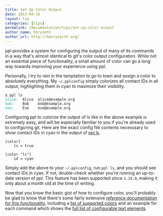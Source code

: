 ```yaml
---
title: Set Up Color Output
date: 2013-04-16
layout: tip
categories: [tips]
permalink: /documentation/tips/set-up-color-output
author_name: hnrysmth
author_url: http://henrysmith.org/
---
```


ppl provides a system for configuring the output of many of its commands in a
way that's almost identical to git's color output configuration. While not an
essential piece of functionality, a small amount of color can go a long way
towards improving your experience using ppl.

Personally, I try to rein in the temptation to go to town and assign a color to
absolutely everything. My `~/.pplconfig` simply colorizes all contact IDs in all
output, highlighting them in cyan to maximize their visibility.

<pre><code>$ ppl ls</code>
<code><span style="color: #2AA198;">alice:</span>  Alice  alice@example.org</code>
<code><span style="color: #2AA198;">bob:</span>    Bob    bob@example.org</code>
<code><span style="color: #2AA198;">eve:</span>    Eve    eve@example.org</code></pre>

Configuring ppl to colorize the output of ls like in the above example is
extremely easy, and will be especially familiar to you if you're already used to
configuring git. Here are the exact config file contents necesssary to show
contact IDs in cyan in the output of [ppl ls](/documentation/commands/ls).

    [color]
        ls = true

    [color "ls"]
        id = cyan

Simply add the above to your `~/.pplconfig`, run `ppl ls`, and you should see
contact IDs in cyan. If not, double-check whether you're running an up-to-date
version of ppl. This feature has been supported since `1.15.0`, making it only
about a month old at the time of writing.

Now that you know the basic gist of how to configure color, you'll probably be
glad to know that there's some fairly extensive [reference documentation for this
functionality](/documentation/configuration/color), including a [list of
supported colors](/documentation/configuration/color/#list_of_supported_colors)
and an example for each command which shows the [full list of configurable text
elements](/documentation/configuration/color_ls).

